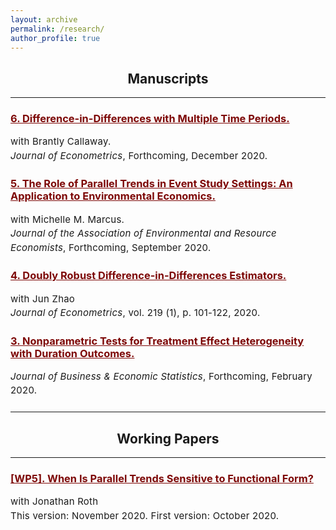 ```yaml
---
layout: archive
permalink: /research/
author_profile: true
---
```

<head>
<!-- Hack fix for anchoring elements and force hover style on links -->
<style>
    p {
      font-color: black;
      text-align: left;
      letter-spacing: 0.015em;
      word-spacing: 0.001em;
      margin-bottom: 1.5em;
      margin-top: 0em;
      line-height: 1.5em;
    }
</style>
<style type="text/css"> 
    a {text-decoration: underline; color:#7d0706;} a:hover {text-decoration: underline;}
</style>
</head>

<h2  style="text-align:center">Manuscripts</h2>
<hr>

<h3>
<a class="hover" href="https://authors.elsevier.com/a/1cFzc15Dji4pnC" target="_blank">6. Difference-in-Differences with Multiple Time Periods.</a>
</h3>
<p style="font-size:15px">
with Brantly Callaway.<br> 
<i>Journal of Econometrics</i>, Forthcoming, December 2020. <br> 


<h3>
<a class="hover" href="https://www.journals.uchicago.edu/doi/10.1086/711509" target="_blank">5. The Role of Parallel Trends in Event Study Settings: An Application to Environmental Economics.</a>
</h3>
<p style="font-size:15px">
with Michelle M. Marcus.<br> 
<i>Journal of the Association of Environmental and Resource Economists</i>, Forthcoming, September 2020. <br>    

     
<h3>
<a class="hover" href="https://www.sciencedirect.com/science/article/pii/S0304407620301901" target="_blank">4. Doubly Robust Difference-in-Differences Estimators.</a>
</h3>
<p style="font-size:15px">
with Jun Zhao <br> 
<i>Journal of Econometrics</i>, vol. 219 (1), p. 101-122, 2020. <br>
</p>


<h3>
<a class="hover" href="https://www.tandfonline.com/doi/full/10.1080/07350015.2020.1737080" target="_blank">3. Nonparametric Tests for Treatment Effect Heterogeneity with Duration Outcomes.</a>
</h3>
<p style="font-size:15px">
<i>Journal of Business &amp; Economic Statistics</i>, Forthcoming, February 2020. <br>										 
</p>


<hr>
<center> <h2 style="line-height: -200px"> Working Papers </h2> </center>
<hr>

<h3>
<a class="hover" href="https://arxiv.org/abs/2010.04814" target="_blank">[WP5]. When Is Parallel Trends Sensitive to Functional Form?</a>
</h3>
<p style="font-size:15px">
with Jonathan Roth <br> 
This version: November 2020. First version: October 2020.<br>

</p>


